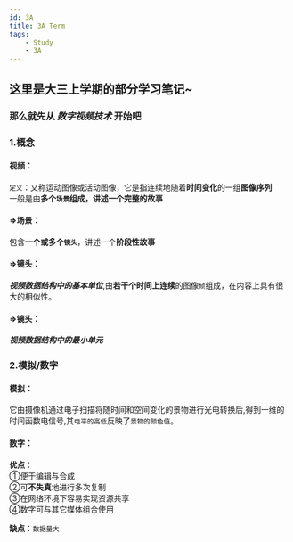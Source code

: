 ```yaml
---
id: 3A
title: 3A Term
tags:
    - Study
    - 3A
---
```


## 这里是大三上学期的部分学习笔记~
### 那么就先从 *数字视频技术* 开始吧  
### 1.概念
#### 视频：
`定义`：又称运动图像或活动图像，它是指连续地随着**时间变化**的一组**图像序列**  
一般是由**多个`场景`**组成，讲述一个**完整的故事**  
#### =>场景：
包含**一个或多个`镜头`**，讲述一个**阶段性故事**  
#### =>镜头：
***视频数据结构中的基本单位***,由**若干个时间上连续**的图像`帧`组成，在内容上具有很大的相似性。
#### =>镜头：
***视频数据结构中的最小单元***

### 2.模拟/数字
#### 模拟：
它由摄像机通过电子扫描将随时间和空间变化的景物进行光电转换后,得到一维的时间函数电信号,其`电平的高低`反映了`景物的颜色值`。  
#### 数字：
**优点**：  
①便于编辑与合成  
②可**不失真**地进行多次复制  
③在网络环境下容易实现资源共享  
④数字可与其它媒体组合使用  
  
**缺点**：`数据量大`  
  
